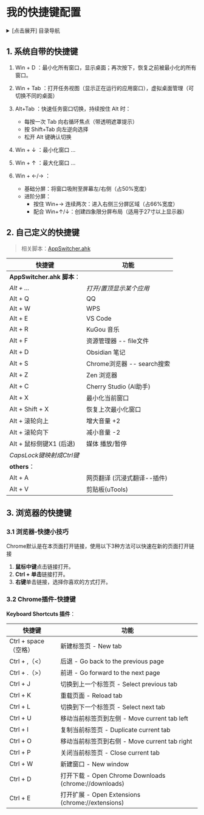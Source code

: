 # 我的快捷键配置

<details>
  <summary>[点击展开] 目录导航</summary>
  
  * [1. 系统自带的快捷键](#1-系统自带的快捷键)  
  * [2. 自己定义的快捷键](#2-自己定义的快捷键)  
  * [3. 浏览器的快捷键](#3-浏览器的快捷键)
    * [3.1 浏览器-快捷小技巧](#31-浏览器-快捷小技巧)
    * [3.2 Chrome插件-快捷键](#32-chrome插件-快捷键)
</details>


## 1. 系统自带的快捷键

1. Win + D ：最小化所有窗口，显示桌面；再次按下，恢复之前被最小化的所有窗口。

2. Win + Tab ：打开任务视图（显示正在运行的应用窗口），虚拟桌面管理（可切换不同的桌面）

3. Alt+Tab ：快速任务窗口切换，持续按住 Alt 时：
	- 每按一次 Tab 向右循环焦点（带透明遮罩提示）
	- 按 Shift+Tab 向左逆向选择
	- 松开 Alt 键确认切换

4. Win + ↓ ：最小化窗口 ...
5. Win + ↑ ：最大化窗口 ...
6. Win + ←/→ ：
	- 基础分屏：将窗口吸附至屏幕左/右侧（占50%宽度）
	- 进阶分屏：
	    - 按住 Win+→ 连续两次：进入右侧三分屏区域（占66%宽度）
	    - 配合 Win+↑/↓：创建四象限分屏布局（适用于27寸以上显示器）



## 2. 自己定义的快捷键
> 相关脚本：[AppSwitcher.ahk](AppSwitch.ahk)


| 快捷键                 | 功能                    |
| ------------------- | --------------------- |
| **AppSwitcher.ahk 脚本**： |                       |
| *Alt + ...*         | *打开/置顶显示某个应用*         |
| Alt + Q             | QQ                    |
| Alt + W             | WPS                   |
| Alt + E             | VS Code               |
| Alt + R             | KuGou 音乐              |
| Alt + F             | 资源管理器 -- file文件       |
| Alt + D             | Obsidian 笔记           |
| Alt + S             | Chrome浏览器 -- search搜索 |
| Alt + Z             | Zen 浏览器               |
| Alt + C             | Cherry Studio  (AI助手) |
| Alt + X             | 最小化当前窗口               |
| Alt + Shift + X     | 恢复上次最小化窗口             |
| Alt + 滚轮向上          | 增大音量 +2               |
| Alt + 滚轮向下          | 减小音量 -2               |
| Alt + 鼠标侧键X1 (后退)   | 媒体 播放/暂停              |
| *CapsLock键映射成Ctrl键*    |            |
| **others**：              |                       |
| Alt + A             | 网页翻译 (沉浸式翻译--插件)      |
| Alt + V             | 剪贴板(uTools)           |



## 3. 浏览器的快捷键

### 3.1 浏览器-快捷小技巧
Chrome默认是在本页面打开链接，使用以下3种方法可以快速在新的页面打开链接
1. **鼠标中键**点击链接打开。
2. **Ctrl + 单击**链接打开。
3. **右键**单击链接，选择你喜欢的方式打开。

### 3.2 Chrome插件-快捷键

**Keyboard Shortcuts 插件**：

| 快捷键              | 功能                                                |
| ---------------- | ------------------------------------------------- |
| Ctrl + space（空格） | 新建标签页 - New tab                                    |
| Ctrl + ,（<）      | 后退 - Go back to the previous page                 |
| Ctrl + .（>）      | 前进 - Go forward to the next page                  |
| Ctrl + J         | 切换到上一个标签页 - Select previous tab                   |
| Ctrl + K         | 重载页面 - Reload tab                                 |
| Ctrl + L         | 切换到下一个标签页 - Select next tab                       |
| Ctrl + U         | 移动当前标签页到左侧 - Move current tab left                |
| Ctrl + I         | 复制当前标签页 - Duplicate current tab                   |
| Ctrl + O         | 移动当前标签页到右侧 - Move current tab right               |
| Ctrl + P         | 关闭当前标签页 - Close current tab                       |
| Ctrl + W         | 新建窗口 - New window                                 |
| Ctrl + D         | 打开下载 - Open Chrome Downloads (chrome://downloads) |
| Ctrl + E         | 打开扩展 - Open Extensions (chrome://extensions)      |




